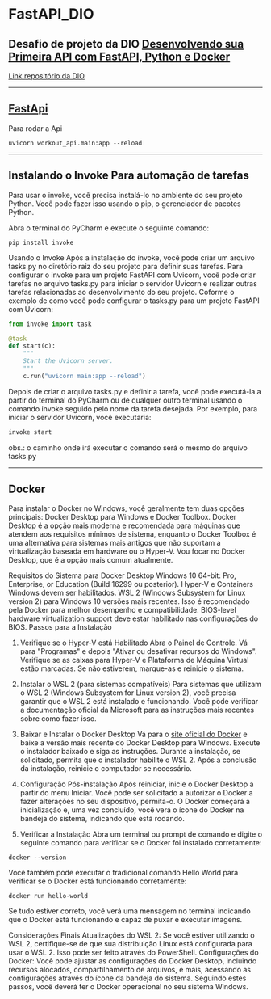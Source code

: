 # FastAPI_DIO
## Desafio de projeto da DIO [Desenvolvendo sua Primeira API com FastAPI, Python e Docker](https://web.dio.me/lab/desenvolvendo-uma-api-assincrona-com-fastapi/learning/4058b4b5-1716-43fb-9bf6-121139c16227)
[Link repositório da DIO](https://github.com/digitalinnovationone/workout_api)

___
## [FastApi](https://fastapi.tiangolo.com/tutorial/first-steps/)

Para rodar a Api
````commandline
uvicorn workout_api.main:app --reload
````
___
## Instalando o Invoke Para automação de tarefas
Para usar o invoke, você precisa instalá-lo no ambiente do seu projeto Python. 
Você pode fazer isso usando o pip, o gerenciador de pacotes Python.

Abra o terminal do PyCharm e execute o seguinte comando:

````
pip install invoke
````

Usando o Invoke
Após a instalação do invoke, você pode criar um arquivo tasks.py no diretório raiz
do seu projeto para definir suas tarefas. Para configurar o invoke para um 
projeto FastAPI com Uvicorn, você pode criar tarefas no arquivo tasks.py para 
iniciar o servidor Uvicorn e realizar outras tarefas relacionadas ao 
desenvolvimento do seu projeto. Coforme o exemplo de como você pode configurar o 
tasks.py para um projeto FastAPI com Uvicorn:

````python
from invoke import task

@task
def start(c):
    """
    Start the Uvicorn server.
    """
    c.run("uvicorn main:app --reload")

````
Depois de criar o arquivo tasks.py e definir a tarefa, você pode executá-la a 
partir do terminal do PyCharm ou de qualquer outro terminal usando o comando 
invoke seguido pelo nome da tarefa desejada. Por exemplo, para iniciar o 
servidor Uvicorn, você executaria:

````bash
invoke start
````
obs.: o caminho onde irá executar o comando será o mesmo do arquivo tasks.py

___
## Docker
Para instalar o Docker no Windows, você geralmente tem duas opções principais: 
Docker Desktop para Windows e Docker Toolbox. Docker Desktop é a opção mais 
moderna e recomendada para máquinas que atendem aos requisitos mínimos de 
sistema, enquanto o Docker Toolbox é uma alternativa para sistemas mais 
antigos que não suportam a virtualização baseada em hardware ou o Hyper-V. 
Vou focar no Docker Desktop, que é a opção mais comum atualmente.

Requisitos do Sistema para Docker Desktop
Windows 10 64-bit: Pro, Enterprise, or Education (Build 16299 ou posterior).
Hyper-V e Containers Windows devem ser habilitados.
WSL 2 (Windows Subsystem for Linux version 2) para Windows 10 versões mais 
recentes. Isso é recomendado pela Docker para melhor desempenho e compatibilidade.
BIOS-level hardware virtualization support deve estar habilitado nas configurações
do BIOS.
Passos para a Instalação
1. Verifique se o Hyper-V está Habilitado
Abra o Painel de Controle.
Vá para "Programas" e depois "Ativar ou desativar recursos do Windows".
Verifique se as caixas para Hyper-V e Plataforma de Máquina Virtual estão 
marcadas. Se não estiverem, marque-as e reinicie o sistema.
2. Instalar o WSL 2 (para sistemas compatíveis)
Para sistemas que utilizam o WSL 2 (Windows Subsystem for Linux version 2), você
precisa garantir que o WSL 2 está instalado e funcionando. Você pode verificar a 
documentação oficial da Microsoft para as instruções mais recentes sobre como 
fazer isso.

3. Baixar e Instalar o Docker Desktop
Vá para o [site oficial do Docker](https://docs.docker.com/desktop/wsl/) e baixe 
a versão mais recente do Docker Desktop para Windows.
Execute o instalador baixado e siga as instruções. Durante a instalação, se 
solicitado, permita que o instalador habilite o WSL 2.
Após a conclusão da instalação, reinicie o computador se necessário.
4. Configuração Pós-instalação
Após reiniciar, inicie o Docker Desktop a partir do menu Iniciar.
Você pode ser solicitado a autorizar o Docker a fazer alterações no seu 
dispositivo, permita-o.
O Docker começará a inicialização e, uma vez concluído, você verá o ícone do 
Docker na bandeja do sistema, indicando que está rodando.
5. Verificar a Instalação
Abra um terminal ou prompt de comando e digite o seguinte comando para verificar 
se o Docker foi instalado corretamente:

````
docker --version
````

Você também pode executar o tradicional comando Hello World para verificar se o 
Docker está funcionando corretamente:

````
docker run hello-world
````

Se tudo estiver correto, você verá uma mensagem no terminal indicando que o 
Docker está funcionando e capaz de puxar e executar imagens.

Considerações Finais
Atualizações do WSL 2: Se você estiver utilizando o WSL 2, certifique-se de que 
sua distribuição Linux está configurada para usar o WSL 2. Isso pode ser feito 
através do PowerShell.
Configurações do Docker: Você pode ajustar as configurações do Docker Desktop, 
incluindo recursos alocados, compartilhamento de arquivos, e mais, acessando as 
configurações através do ícone da bandeja do sistema.
Seguindo estes passos, você deverá ter o Docker operacional no seu sistema 
Windows.

